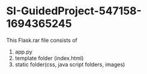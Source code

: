 # SI-GuidedProject-547158-1694365245
This Flask.rar file consists of 
1. app.py
2. template folder (index.html)
3. static folder(css, java script folders, images)
